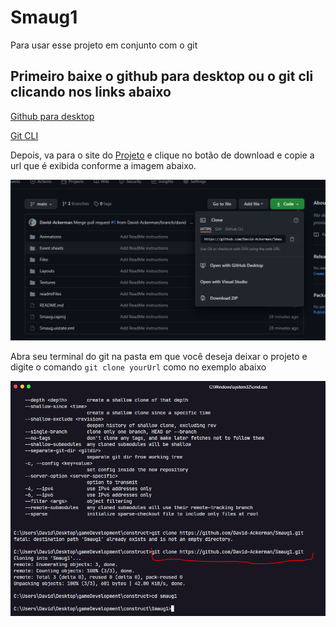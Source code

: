 # Smaug1

Para usar esse projeto em conjunto com o git

## Primeiro baixe o github para desktop ou o git cli clicando nos links abaixo

[Github para desktop](https://desktop.github.com/)

[Git CLI](https://desktop.github.com/)

Depois, va para o site do [Projeto](https://github.com/David-Ackerman/Smaug1) e
clique no botão de download e copie a url que é exibida conforme a imagem abaixo.

![get Clone url](./readmiFiles/clone.png)

Abra seu terminal do git na pasta em que você deseja deixar o projeto e digite o comando `git clone yourUrl` como no exemplo abaixo

![Clone project](./readmiFiles/cloneCommand.png)
